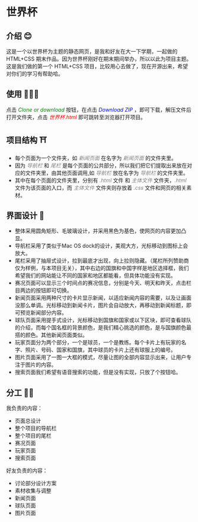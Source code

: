# 世界杯
## 介绍 😊
这是一个以世界杯为主题的静态网页，是我和好友在大一下学期，一起做的 HTML+CSS 期末作品。因为世界杯刚好在期末期间举办，所以以此为项目主题。这是我们做的第一个 HTML+CSS 项目，比较用心去做了，现在开源出来，希望对你们的学习有帮助哈。

## 使用 🧑🏻‍💻
点击 *<font color="green">Clone or download</font>* 按钮，在点击 *<font color="blue">Download ZIP</font>* ，即可下载，解压文件后打开文件夹，点击 *<font color="red">世界杯.html</font>* 即可跳转至浏览器打开项目。

## 项目结构 ⛩
* 每个页面为一个文件夹，如 *<font color="gray">新闻页面</font>* 在名字为 *<font color="gray">新闻页面</font>* 的文件夹里。
* 因为 *<font color="gray">导航栏</font>* 和 *<font color="gray">尾栏</font>* 是每个页面的公共部分，所以我们把它们提取出来放在对应的文件夹里，由其他页面调用,如 *<font color="gray">导航栏</font>* 放在名字为 *<font color="gray">导航栏</font>* 的文件夹里。
* 其中在每个页面的文件夹里，分别有 *<font color="gray">.html</font>* 文件 和 *<font color="gray">主体文件</font>* 文件夹，*<font color="gray">.html</font>* 文件为该页面的入口，而 *<font color="gray">主体文件</font>* 文件夹则存放着 *<font color="gray">.css</font>* 文件和网页的相关素材。

## 界面设计 🎨
- 整体采用圆角矩形、毛玻璃设计，并采用黑色为基色，使网页的内容更加凸显。
- 导航栏采用了类似于Mac OS dock的设计，美观大方，光标移动到图标上会放大。
- 尾栏采用了抽屉式设计，拉到最底才出现，向上拉则隐藏。（尾栏所列赞助商仅为样例，与本项目无关），其中右边的国旗和中国字样是地区选择框，我们希望我们的网站能让不同的国家和地区都能看，但具体功能没有实现。
- 赛况页面可以显示三个时间点的赛况信息，分别是今天、明天和昨天，点击栏目两边的按钮即可切换。
- 新闻页面采用两种尺寸的卡片显示新闻，以适应新闻内容的需要，以及让画面没那么单调。光标移动到新闻卡片，图片会自动放大，再移动到新闻标题，即可预览新闻部分内容。
- 球队页面采用提手式设计，光标移动到国旗和国家或以下区块，即可查看球队的介绍，而每个国名框的背景颜色，是我们精心挑选的颜色，是与国旗颜色最搭的颜色。其他新闻页面类似。
- 玩家页面分为两个部分，一个是球员，一个是教练。每个卡片上有玩家的名字、照片、号码、国家和国旗，其中球员的卡片上还有球服上的编号。
- 图片页面采用了一图一大框的模式，尽量让图的全部内容显示出来，让用户专注于图片的内容。
- 搜索页面我们希望有语音搜索的功能，但是没有实现，只放了个按钮哈。



## 分工 👬🏻
我负责的内容：
* 页面总设计
* 整个项目的导航栏
* 整个项目的尾栏
* 赛况页面
* 玩家页面
* 搜索页面
 
好友负责的内容：
* 讨论部分设计方案
* 素材收集与调整
* 新闻页面
* 球队页面
* 图片页面
